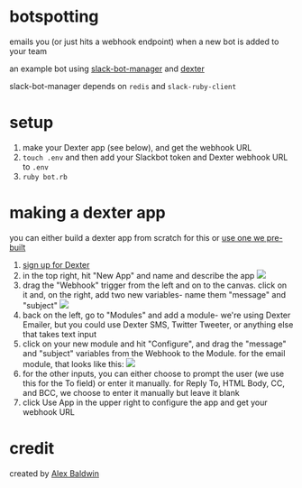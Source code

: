 # botspotting

emails you (or just hits a webhook endpoint) when a new bot is added to your team

an example bot using [slack-bot-manager](https://github.com/betaworks/slack-bot-manager) and [dexter](https://rundexter.com/)

slack-bot-manager depends on `redis` and `slack-ruby-client`

# setup

1. make your Dexter app (see below), and get the webhook URL
2. `touch .env` and then add your Slackbot token and Dexter webhook URL to `.env`
3. `ruby bot.rb`

# making a dexter app

you can either build a dexter app from scratch for this or [use one we pre-built](https://rundexter.com/app/botspotting)

1. [sign up for Dexter](https://rundexter.com/signup)
2. in the top right, hit "New App" and name and describe the app ![](http://s.goose.im/screenshot20160115111705.png)
3. drag the "Webhook" trigger from the left and on to the canvas. click on it and, on the right, add two new variables- name them "message" and "subject" ![](http://s.goose.im/screenshot20160115135756.png)
4. back on the left, go to "Modules" and add a module- we're using Dexter Emailer, but you could use Dexter SMS, Twitter Tweeter, or anything else that takes text input
5. click on your new module and hit "Configure", and drag the "message" and "subject" variables from the Webhook to the Module. for the email module, that looks like this: ![](http://s.goose.im/screenshot20160115140235.png)
6. for the other inputs, you can either choose to prompt the user (we use this for the To field) or enter it manually. for Reply To, HTML Body, CC, and BCC, we choose to enter it manually but leave it blank
7. click Use App in the upper right to configure the app and get your webhook URL

# credit

created by [Alex Baldwin](http://bldwn.co)
